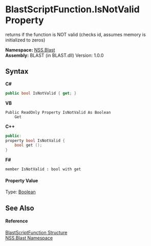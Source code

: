 # BlastScriptFunction.IsNotValid Property 
 

returns if the function is NOT valid (checks id, assumes memory is initialized to zeros)

**Namespace:**&nbsp;<a href="88b55311-4a89-0894-e27a-e157e443c7f7.md">NSS.Blast</a><br />**Assembly:**&nbsp;BLAST (in BLAST.dll) Version: 1.0.0

## Syntax

**C#**<br />
``` C#
public bool IsNotValid { get; }
```

**VB**<br />
``` VB
Public ReadOnly Property IsNotValid As Boolean
	Get
```

**C++**<br />
``` C++
public:
property bool IsNotValid {
	bool get ();
}
```

**F#**<br />
``` F#
member IsNotValid : bool with get

```


#### Property Value
Type: <a href="https://docs.microsoft.com/dotnet/api/system.boolean" target="_blank" rel="noopener noreferrer">Boolean</a>

## See Also


#### Reference
<a href="4c6d14f4-14ae-a622-3763-13b615f5d263.md">BlastScriptFunction Structure</a><br /><a href="88b55311-4a89-0894-e27a-e157e443c7f7.md">NSS.Blast Namespace</a><br />